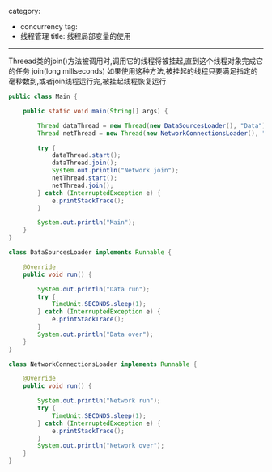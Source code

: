 category: 
- concurrency
tag:
- 线程管理
title: 线程局部变量的使用
---
Threead类的join()方法被调用时,调用它的线程将被挂起,直到这个线程对象完成它的任务
join(long millseconds)
如果使用这种方法,被挂起的线程只要满足指定的毫秒数到,或者join线程运行完,被挂起线程恢复运行

```java
public class Main {

	public static void main(String[] args) {

		Thread dataThread = new Thread(new DataSourcesLoader(), "Data");
		Thread netThread = new Thread(new NetworkConnectionsLoader(), "Network");

		try {
			dataThread.start();
			dataThread.join();
			System.out.println("Network join");
			netThread.start();
			netThread.join();
		} catch (InterruptedException e) {
			e.printStackTrace();
		}

		System.out.println("Main");
	}
}

class DataSourcesLoader implements Runnable {

	@Override
	public void run() {

		System.out.println("Data run");
		try {
			TimeUnit.SECONDS.sleep(1);
		} catch (InterruptedException e) {
			e.printStackTrace();
		}
		System.out.println("Data over");
	}
}

class NetworkConnectionsLoader implements Runnable {

	@Override
	public void run() {

		System.out.println("Network run");
		try {
			TimeUnit.SECONDS.sleep(1);
		} catch (InterruptedException e) {
			e.printStackTrace();
		}
		System.out.println("Network over");
	}
}

```
